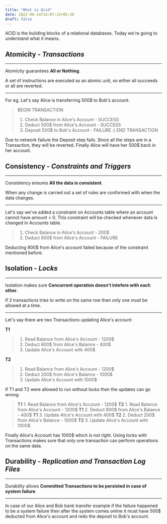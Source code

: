 ```yaml
---
title: "What is Acid"
date: 2022-06-14T14:07:12+05:30
draft: false
---
```


ACID is the building blocks of a relational databases. Today we're going to understand what it means.

## Atomicity - *Transactions*

***
Atomicity guarantees **All or Nothing**.

A set of instructions are executed as an atomic unit, so either all succeeds or all are reverted.
***

For eg. Let's say Alice is transferring 500$ to Bob's account:

> BEGIN TRANSACTION
> 1. Check Balance in Alice's Account - SUCCESS
> 2. Deduct 500$ from Alice's Account - SUCCESS
> 3. Deposit 500$ to Bob's Account - FAILURE :(
> END TRANSACTION

Due to network failure the Deposit step fails. Since all the steps are in a Transaction, they will be reverted. Finally Alice will have her 500$ back in her account.

## Consistency - *Constraints and Triggers*

***
Consistency ensures **All the data is consistent**.

When any change is carried out a set of rules are conformed with when the data changes.
***

Let's say we've added a constraint on Accounts table where an account cannot have amount < 0. This constraint will be checked whenever data is changed in Accounts table.

> 1. Check Balance in Alice's Account - 200$
> 2. Deduct 800$ from Alice's Account - FAILURE

Deducting 800$ from Alice's account failed because of the constraint mentioned before.

## Isolation - *Locks*

***
Isolation makes sure **Concurrent operation doesn't intefere with each other**.

If 2 transactions tries to write on the same row then only one must be allowed at a time.
***

Let's say there are two Transactions updating Alice's account

**T1**
> 1. Read Balance from Alice's Account - 1200$
> 2. Deduct 800$ from Alice's Balance - 400$
> 3. Update Alice's Account with 400$

**T2**
> 1. Read Balance from Alice's Account - 1200$
> 2. Deduct 200$ from Alice's Balance - 1000$
> 3. Update Alice's Account with 1000$

If T1 and T2 were allowed to run without locks then the updates can go wrong:

> **T1** 1. Read Balance from Alice's Account - 1200$
> **T2** 1. Read Balance from Alice's Account - 1200$
> **T1** 2. Deduct 800$ from Alice's Balance - 400$
> **T1** 3. Update Alice's Account with 400$
> **T2** 2. Deduct 200$ from Alice's Balance - 1000$
> **T2** 3. Update Alice's Account with 1000$

Finally Alice's Account has 1000$ which is not right. Using locks with Transactions makes sure that only one transaction can perform operations on the same data.
## Durability - *Replication and Transaction Log Files*

***
Durability allows **Committed Transactions to be persisted in case of system failure**.
***

In case of our Alice and Bob bank transfer example if the failure happened to be a system failure then after the system comes online it must have 500$ deducted from Alice's account and redo the deposit to Bob's account.
